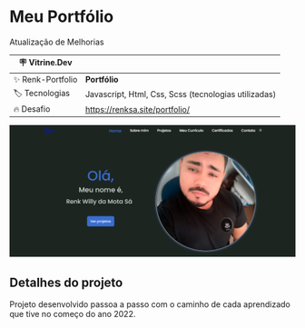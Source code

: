 # Meu Portfólio

Atualização de Melhorias

| :placard: Vitrine.Dev |     |
| -------------  | --- |
| :sparkles: Renk-Portfolio        | **Portfólio**
| :label: Tecnologias | Javascript, Html, Css, Scss (tecnologias utilizadas)
| :fire: Desafio     | https://renksa.site/portfolio/
<!-- Inserir imagem com a #vitrinedev ao final do link -->
![](https://raw.githubusercontent.com/RenkSa/RenkSa.github.io/main/portfolio/myportfolio.png#vitrinedev)

## Detalhes do projeto

Projeto desenvolvido passoa a passo com o caminho de cada aprendizado que tive no começo do ano 2022.

